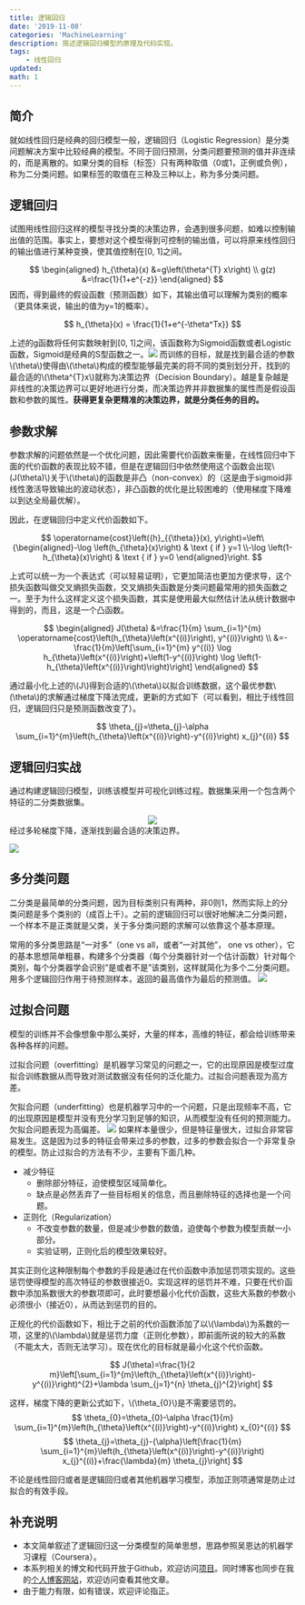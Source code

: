 ```yaml
---
title: 逻辑回归
date: '2019-11-08'
categories: 'MachineLearning'
description: 简述逻辑回归模型的原理及代码实现。
tags: 
    - 线性回归
updated: 
math: 1
---
```


## 简介
就如线性回归是经典的回归模型一般，逻辑回归（Logistic Regression）是分类问题解决方案中比较经典的模型。不同于回归预测，分类问题要预测的值并非连续的，而是离散的。如果分类的目标（标签）只有两种取值（0或1，正例或负例），称为二分类问题。如果标签的取值在三种及三种以上，称为多分类问题。


## 逻辑回归
试图用线性回归这样的模型寻找分类的决策边界，会遇到很多问题，如难以控制输出值的范围。事实上，要想对这个模型得到可控制的输出值，可以将原来线性回归的输出值进行某种变换，使其值控制在[0, 1]之间。

$$
\begin{aligned} h_{\theta}(x) &=g\left(\theta^{T} x\right) \\ g(z) &=\frac{1}{1+e^{-z}} \end{aligned}
$$
因而，得到最终的假设函数（预测函数）如下，其输出值可以理解为类别的概率（更具体来说，输出的值为y=1的概率）。

$$
h_{\theta}(x) = \frac{1}{1+e^{-\theta^Tx}}
$$

上述的g函数将任何实数映射到[0, 1]之间，该函数称为Sigmoid函数或者Logistic函数，Sigmoid是经典的S型函数之一。![](/asset/2019-11-08/sigmoid.png)
而训练的目标，就是找到最合适的参数\\(\theta\\)使得由\\(\theta\\)构成的模型能够最完美的将不同的类别划分开，找到的最合适的\\(\theta^{T}x\\)就称为决策边界（Decision Boundary）。越是复杂越是非线性的决策边界可以更好地进行分类，而决策边界并非数据集的属性而是假设函数和参数的属性。**获得更复杂更精准的决策边界，就是分类任务的目的。**


## 参数求解
参数求解的问题依然是一个优化问题，因此需要代价函数来衡量，在线性回归中下面的代价函数的表现比较不错，但是在逻辑回归中依然使用这个函数会出现\\(J(\theta)\\)关于\\(\theta\\)的函数是非凸（non-convex）的（这是由于sigmoid非线性激活导致输出的波动状态），非凸函数的优化是比较困难的（使用梯度下降难以到达全局最优解）。

因此，在逻辑回归中定义代价函数如下。

$$
\operatorname{cost}\left({h}_{{\theta}}(x), y\right)=\left\{\begin{aligned}-\log \left(h_{\theta}(x)\right) & \text { if } y=1 \\-\log \left(1-h_{\theta}(x)\right) & \text { if } y=0 \end{aligned}\right.
$$

上式可以统一为一个表达式（可以轻易证明），它更加简洁也更加方便求导，这个损失函数叫做交叉熵损失函数，交叉熵损失函数是分类问题最常用的损失函数之一。至于为什么这样定义这个损失函数，其实是使用最大似然估计法从统计数据中得到的，而且，这是一个凸函数。

$$
\begin{aligned} J(\theta) &=\frac{1}{m} \sum_{i=1}^{m} \operatorname{cost}\left(h_{\theta}\left(x^{(i)}\right), y^{(i)}\right) \\ &=-\frac{1}{m}\left[\sum_{i=1}^{m} y^{(i)} \log h_{\theta}\left(x^{(i)}\right)+\left(1-y^{(i)}\right) \log \left(1-h_{\theta}\left(x^{(i)}\right)\right)\right] \end{aligned}
$$

通过最小化上述的\\(J\\)得到合适的\\(\theta\\)以拟合训练数据，这个最优参数\\(\theta\\)的求解通过梯度下降法完成，更新的方式如下（可以看到，相比于线性回归，逻辑回归只是预测函数改变了）。

$$
\theta_{j}=\theta_{j}-\alpha \sum_{i=1}^{m}\left(h_{\theta}\left(x^{(i)}\right)-y^{(i)}\right) x_{j}^{(i)}
$$

## 逻辑回归实战
通过构建逻辑回归模型，训练该模型并可视化训练过程。数据集采用一个包含两个特征的二分类数据集。

<div align="center"> <img src ="/asset/2019-11-08/data.png"/></div>
经过多轮梯度下降，逐渐找到最合适的决策边界。

![](/asset/2019-11-08/rst.gif)


## 多分类问题
二分类是最简单的分类问题，因为目标类别只有两种，非0则1，然而实际上的分类问题是多个类别的（成百上千）。之前的逻辑回归可以很好地解决二分类问题，一个样本不是正类就是父类，关于多分类问题的求解可以依靠这个基本原理。

常用的多分类思路是“一对多”（one vs all，或者“一对其他”， one vs other），它的基本思想简单粗暴，构建多个分类器（每个分类器针对一个估计函数）针对每个类别，每个分类器学会识别“是或者不是”该类别，这样就简化为多个二分类问题。用多个逻辑回归作用于待预测样本，返回的最高值作为最后的预测值。
![](/asset/2019-11-08/onevsall.jpeg)


## 过拟合问题
模型的训练并不会像想象中那么美好，大量的样本，高维的特征，都会给训练带来各种各样的问题。

过拟合问题（overfitting）是机器学习常见的问题之一，它的出现原因是模型过度拟合训练数据从而导致对测试数据没有任何的泛化能力。过拟合问题表现为高方差。

欠拟合问题（underfitting）也是机器学习中的一个问题，只是出现频率不高，它的出现原因是模型并没有充分学习到足够的知识，从而模型没有任何的预测能力。欠拟合问题表现为高偏差。
![](/asset/2019-11-08/overfit.png)
如果样本量很少，但是特征量很大，过拟合非常容易发生。这是因为过多的特征会带来过多的参数，过多的参数会拟合一个非常复杂的模型。防止过拟合的方法有不少，主要有下面几种。
- 减少特征
  - 删除部分特征，迫使模型区域简单化。
  - 缺点是必然丢弃了一些目标相关的信息，而且删除特征的选择也是一个问题。
- 正则化（Regularization）
  - 不改变参数的数量，但是减少参数的数值，迫使每个参数为模型贡献一小部分。
  - 实验证明，正则化后的模型效果较好。

其实正则化这种限制每个参数的手段是通过在代价函数中添加惩罚项实现的。这些惩罚使得模型的高次特征的参数很接近0。实现这样的惩罚并不难，只要在代价函数中添加系数很大的参数项即可，此时要想最小化代价函数，这些大系数的参数小必须很小（接近0），从而达到惩罚的目的。

正规化的代价函数如下，相比于之前的代价函数添加了以\\(\lambda\\)为系数的一项，这里的\\(\lambda\\)就是惩罚力度（正则化参数），即前面所说的较大的系数（不能太大，否则无法学习）。现在优化的目标就是最小化这个代价函数。

$$
J(\theta)=\frac{1}{2 m}\left[\sum_{i=1}^{m}\left(h_{\theta}\left(x^{(i)}\right)-y^{(i)}\right)^{2}+\lambda \sum_{j=1}^{n} \theta_{j}^{2}\right]
$$

这样，梯度下降的更新公式如下，\\(\theta_{0}\\)是不需要惩罚的。
$$
\theta_{0}=\theta_{0}-\alpha \frac{1}{m} \sum_{i=1}^{m}\left(h_{\theta}\left(x^{(i)}\right)-y^{(i)}\right) x_{0}^{(i)}
$$
$$
\theta_{j}=\theta_{j}-{\alpha}\left[\frac{1}{m} \sum_{i=1}^{m}\left(h_{\theta}\left(x^{(i)}\right)-y^{(i)}\right) x_{j}^{(i)}+\frac{\lambda}{m} \theta_{j}\right]
$$

不论是线性回归或者是逻辑回归或者其他机器学习模型，添加正则项通常是防止过拟合的有效手段。


## 补充说明
- 本文简单叙述了逻辑回归这一分类模型的简单思想，思路参照吴恩达的机器学习课程（Coursera）。
- 本系列相关的博文和代码开放于Github，欢迎访问[项目](https://github.com/luanshiyinyang/ML)。同时博客也同步在我的[个人博客网站](https://luanshiyinyang.github.io)，欢迎访问查看其他文章。
- 由于能力有限，如有错误，欢迎评论指正。